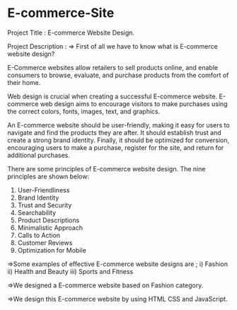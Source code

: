 # E-commerce-Site

Project Title : E-commerce Website Design.

Project Description : 
=> First of all we have to know what is E-commerce website design? 

E-Commerce websites allow retailers to sell products online, and enable consumers to browse, evaluate, and purchase products from the comfort of their home.

Web design is crucial when creating a successful E-commerce website. E-commerce web design aims to encourage visitors to make purchases using the correct colors, fonts, images, text, and graphics.

An E-commerce website should be user-friendly, making it easy for users to navigate and find the products they are after. It should establish trust and create a strong brand identity. Finally, it should be optimized for conversion, encouraging users to make a purchase, register for the site, and return for additional purchases.

There are some principles of E-commerce website design. The nine principles are shown below:
1. User-Friendliness
2. Brand Identity
3. Trust and Security
4. Searchability
5. Product Descriptions
6. Minimalistic Approach
7. Calls to Action
8. Customer Reviews
9. Optimization for Mobile

=>Some examples of effective  E-commerce website designs are ;
i) Fashion 
ii) Health and Beauty 
iii) Sports and Fitness 

=>We designed a E-commerce website based on Fashion category. 

=>We design this E-commerce website by using HTML CSS and JavaScript.
